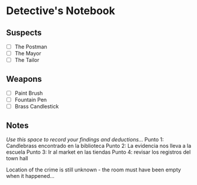 # Detective's Notebook

## Suspects
- [ ] The Postman
- [ ] The Mayor
- [ ] The Tailor

## Weapons
- [ ] Paint Brush
- [ ] Fountain Pen
- [ ] Brass Candlestick

## Notes
*Use this space to record your findings and deductions...*
Punto 1: Candlebrass encontrado en la biblioteca
Punto 2: La evidencia nos lleva a la escuela
Punto 3: Ir al market en las tiendas
Punto 4: revisar los registros del town hall

Location of the crime is still unknown - the room must have been empty when it happened...
